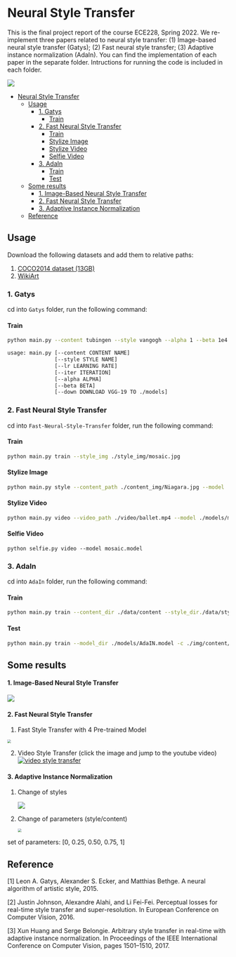 # Neural Style Transfer

This is the final project report of the course ECE228, Spring 2022. We re-implement three papers related to neural style transfer: (1) Image-based neural style transfer (Gatys); (2) Fast neural style transfer; (3) Adaptive instance normalization (AdaIn).  You can find the implementation of each paper in the separate folder. Intructions for running the code is included in each folder.

![](img/poster.png)

- [Neural Style Transfer](#neural-style-transfer)
  - [Usage](#usage)
    - [1. Gatys](#1-gatys)
      - [Train](#train)
    - [2. Fast Neural Style Transfer](#2-fast-neural-style-transfer)
      - [Train](#train-1)
      - [Stylize Image](#stylize-image)
      - [Stylize Video](#stylize-video)
      - [Selfie Video](#selfie-video)
    - [3. AdaIn](#3-adain)
      - [Train](#train-2)
      - [Test](#test)
  - [Some results](#some-results)
      - [1. Image-Based Neural Style Transfer](#1-image-based-neural-style-transfer)
      - [2. Fast Neural Style Transfer](#2-fast-neural-style-transfer-1)
      - [3. Adaptive Instance Normalization](#3-adaptive-instance-normalization)
  - [Reference](#reference)


## Usage
Download the following datasets and add them to relative paths:
1. [COCO2014 dataset (13GB)](http://images.cocodataset.org/zips/train2014.zip)
2. [WikiArt](https://www.kaggle.com/c/painter-by-numbers/)
###  1. Gatys

cd into `Gatys` folder, run the following command:

#### Train

```bash
python main.py --content tubingen --style vangogh --alpha 1 --beta 1e4 --iter 400 --lr 1 --down True
```

```bash
usage: main.py [--content CONTENT NAME] 
               [--style STYLE NAME]
               [--lr LEARNING RATE] 
               [--iter ITERATION] 
               [--alpha ALPHA] 
               [--beta BETA] 
               [--down DOWNLOAD VGG-19 TO ./models]
```




### 2. Fast Neural Style Transfer

cd into `Fast-Neural-Style-Transfer` folder, run the following command:

#### Train

```bash
python main.py train --style_img ./style_img/mosaic.jpg
```

#### Stylize Image

```bash
python main.py style --content_path ./content_img/Niagara.jpg --model ./models/mosaic.model
```

#### Stylize Video

```bash
python main.py video --video_path ./video/ballet.mp4 --model ./models/mosaic.model
```

#### Selfie Video

```
python selfie.py video --model mosaic.model
```
###  3. AdaIn

cd into `AdaIn` folder, run the following command:

#### Train

```bash
python main.py train --content_dir ./data/content --style_dir./data/style --epochs 20
```

#### Test

```bash
python main.py train --model_dir ./models/AdaIN.model -c ./img/content/blonde_girl.jpg -s ./img/style/antimonocromatismo.jpg
```



## Some results

#### 1. Image-Based Neural Style Transfer

![](img/img_im.jpg)





#### 2. Fast Neural Style Transfer
1. Fast Style Transfer with 4 Pre-trained Model
<img src="img/fast.jpg" style="zoom:50%;" />

2. Video Style Transfer (click the image and jump to the youtube video)
[![video style transfer](./img/video_fast.jpg)](https://youtu.be/8TpW68AS0DU)




#### 3. Adaptive Instance Normalization

1. Change of styles

   <img src="img/pic1.gif"/>


2. Change of parameters (style/content)

   <img src="img/alpha.gif" style="zoom: 50%;" />

set of parameters: [0, 0.25, 0.50, 0.75, 1]







## Reference

[1] Leon A. Gatys, Alexander S. Ecker, and Matthias Bethge. A neural algorithm of artistic style, 2015.

[2] Justin Johnson, Alexandre Alahi, and Li Fei-Fei. Perceptual losses for real-time style transfer and super-resolution. In European Conference on Computer Vision, 2016.

[3] Xun Huang and Serge Belongie. Arbitrary style transfer in real-time with adaptive instance normalization. In Proceedings of the IEEE International Conference on Computer Vision, pages 1501–1510, 2017.